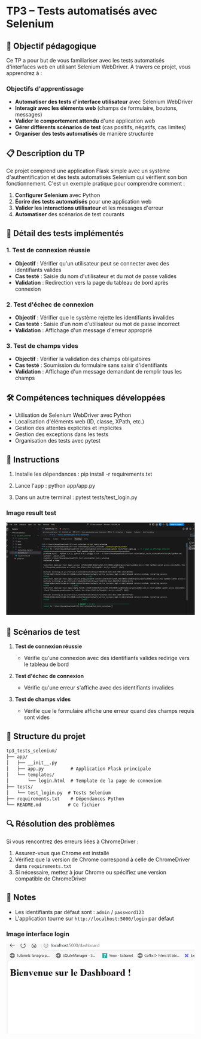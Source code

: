 # TP3 – Tests automatisés avec Selenium

## 🎯 Objectif pédagogique
Ce TP a pour but de vous familiariser avec les tests automatisés d'interfaces web en utilisant Selenium WebDriver. À travers ce projet, vous apprendrez à :

### Objectifs d'apprentissage
- **Automatiser des tests d'interface utilisateur** avec Selenium WebDriver
- **Interagir avec les éléments web** (champs de formulaire, boutons, messages)
- **Valider le comportement attendu** d'une application web
- **Gérer différents scénarios de test** (cas positifs, négatifs, cas limites)
- **Organiser des tests automatisés** de manière structurée

## 📋 Description du TP
Ce projet comprend une application Flask simple avec un système d'authentification et des tests automatisés Selenium qui vérifient son bon fonctionnement. C'est un exemple pratique pour comprendre comment :

1. **Configurer Selenium** avec Python
2. **Écrire des tests automatisés** pour une application web
3. **Valider les interactions utilisateur** et les messages d'erreur
4. **Automatiser** des scénarios de test courants

## 🧪 Détail des tests implémentés

### 1. Test de connexion réussie
- **Objectif** : Vérifier qu'un utilisateur peut se connecter avec des identifiants valides
- **Cas testé** : Saisie du nom d'utilisateur et du mot de passe valides
- **Validation** : Redirection vers la page du tableau de bord après connexion

### 2. Test d'échec de connexion
- **Objectif** : Vérifier que le système rejette les identifiants invalides
- **Cas testé** : Saisie d'un nom d'utilisateur ou mot de passe incorrect
- **Validation** : Affichage d'un message d'erreur approprié

### 3. Test de champs vides
- **Objectif** : Vérifier la validation des champs obligatoires
- **Cas testé** : Soumission du formulaire sans saisir d'identifiants
- **Validation** : Affichage d'un message demandant de remplir tous les champs

## 🛠️ Compétences techniques développées
- Utilisation de Selenium WebDriver avec Python
- Localisation d'éléments web (ID, classe, XPath, etc.)
- Gestion des attentes explicites et implicites
- Gestion des exceptions dans les tests
- Organisation des tests avec pytest

## 🚀 Instructions
1. Installe les dépendances :
   pip install -r requirements.txt

2. Lance l'app :
   python app/app.py

3. Dans un autre terminal :
   pytest tests/test_login.py

### Image result test
![result test](images/result-test.png)

## 🧪 Scénarios de test

1. **Test de connexion réussie**
   - Vérifie qu'une connexion avec des identifiants valides redirige vers le tableau de bord

2. **Test d'échec de connexion**
   - Vérifie qu'une erreur s'affiche avec des identifiants invalides

3. **Test de champs vides**
   - Vérifie que le formulaire affiche une erreur quand des champs requis sont vides

## 📁 Structure du projet
```
tp3_tests_selenium/
├── app/
│   ├── __init__.py
│   ├── app.py          # Application Flask principale
│   └── templates/
│       └── login.html  # Template de la page de connexion
├── tests/
│   └── test_login.py  # Tests Selenium
├── requirements.txt    # Dépendances Python
└── README.md          # Ce fichier
```

## 🔍 Résolution des problèmes

Si vous rencontrez des erreurs liées à ChromeDriver :
1. Assurez-vous que Chrome est installé
2. Vérifiez que la version de Chrome correspond à celle de ChromeDriver dans `requirements.txt`
3. Si nécessaire, mettez à jour Chrome ou spécifiez une version compatible de ChromeDriver

## 📝 Notes
- Les identifiants par défaut sont : `admin` / `password123`
- L'application tourne sur `http://localhost:5000/login` par défaut

### Image interface login
![interface login](images/interface-app.png)